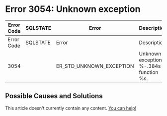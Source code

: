 
# Error 3054: Unknown exception


| Error Code | SQLSTATE | Error | Description |
| --- | --- | --- | --- |
| Error Code | SQLSTATE | Error | Description |
| 3054 |  | ER_STD_UNKNOWN_EXCEPTION | Unknown exception: %-.384s in function %s. |




## Possible Causes and Solutions


This article doesn't currently contain any content. [You can help!](/kb/en/writing-and-editing-knowledge-base-articles/)

